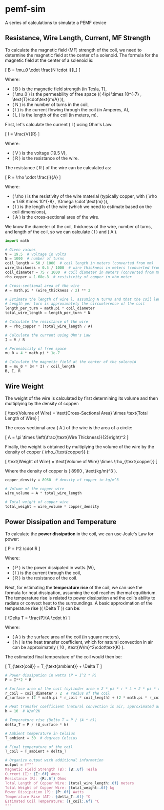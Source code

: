 # pemf-sim
A series of calculations to simulate a PEMF device

## Resistance, Wire Length, Current, MF Strength

To calculate the magnetic field (MF) strength of the coil, we need to determine the magnetic field at the center of a solenoid. The formula for the magnetic field at the center of a solenoid is:

\[
B = \mu_0 \cdot \frac{N \cdot I}{L}
\]

Where:
- \( B \) is the magnetic field strength (in Tesla, T),
- \( \mu_0 \) is the permeability of free space (\( 4\pi \times 10^{-7} \, \text{T}\cdot\text{m/A} \)),
- \( N \) is the number of turns in the coil,
- \( I \) is the current flowing through the coil (in Amperes, A),
- \( L \) is the length of the coil (in meters, m).

First, let's calculate the current \( I \) using Ohm's Law:

\[
I = \frac{V}{R}
\]

Where:
- \( V \) is the voltage (19.5 V),
- \( R \) is the resistance of the wire.

The resistance \( R \) of the wire can be calculated as:

\[
R = \rho \cdot \frac{l}{A}
\]

Where:
- \( \rho \) is the resistivity of the wire material (typically copper, with \( \rho = 1.68 \times 10^{-8} \, \Omega \cdot \text{m} \)),
- \( l \) is the length of the wire (which we need to estimate based on the coil dimensions),
- \( A \) is the cross-sectional area of the wire.

We know the diameter of the coil, thickness of the wire, number of turns, and length of the coil, so we can calculate \( l \) and \( A \).

```python
import math

# Given values
V = 19.5  # voltage in volts
N = 1000  # number of turns
coil_length = 50 / 1000  # coil length in meters (converted from mm)
wire_thickness = 0.5 / 1000  # wire thickness in meters (converted from mm)
coil_diameter = 75 / 1000  # coil diameter in meters (converted from mm)
rho_copper = 1.68e-8  # resistivity of copper in ohm meter

# Cross-sectional area of the wire
A = math.pi * (wire_thickness / 2) ** 2

# Estimate the length of wire l, assuming N turns and that the coil length is 50 mm
# Length per turn is approximately the circumference of the coil
length_per_turn = math.pi * coil_diameter
total_wire_length = length_per_turn * N

# Calculate the resistance of the wire
R = rho_copper * (total_wire_length / A)

# Calculate the current using Ohm's Law
I = V / R

# Permeability of free space
mu_0 = 4 * math.pi * 1e-7

# Calculate the magnetic field at the center of the solenoid
B = mu_0 * (N * I) / coil_length
B, I, R
```

## Wire Weight

   The weight of the wire is calculated by first determining its volume and then multiplying by the density of copper:
   
   \[
   \text{Volume of Wire} = \text{Cross-Sectional Area} \times \text{Total Length of Wire}
   \]
   
   The cross-sectional area \( A \) of the wire is the area of a circle:
   
   \[
   A = \pi \times \left(\frac{\text{Wire Thickness}}{2}\right)^2
   \]
   
   Finally, the weight is obtained by multiplying the volume of the wire by the density of copper \( \rho_{\text{copper}} \):
   
   \[
   \text{Weight of Wire} = \text{Volume of Wire} \times \rho_{\text{copper}}
   \]
   
   Where the density of copper is \( 8960 \, \text{kg/m}^3 \).


```python
copper_density = 8960  # density of copper in kg/m^3

# Volume of the copper wire
wire_volume = A * total_wire_length

# Total weight of copper wire
total_weight = wire_volume * copper_density

```

## Power Dissipation and Temperature

To calculate the **power dissipation** in the coil, we can use Joule's Law for power:

\[
P = I^2 \cdot R
\]

Where:
- \( P \) is the power dissipated in watts (W),
- \( I \) is the current through the coil,
- \( R \) is the resistance of the coil.

Next, for estimating the **temperature rise** of the coil, we can use the formula for heat dissipation, assuming the coil reaches thermal equilibrium. The temperature rise is related to power dissipation and the coil's ability to radiate or convect heat to the surroundings. A basic approximation of the temperature rise (\( \Delta T \)) can be:

\[
\Delta T = \frac{P}{A \cdot h}
\]

Where:
- \( A \) is the surface area of the coil (in square meters),
- \( h \) is the heat transfer coefficient, which for natural convection in air can be approximately \( 10 \, \text{W/m}^2\cdot\text{K} \).

The estimated final temperature of the coil would then be:

\[
T_{\text{coil}} = T_{\text{ambient}} + \Delta T
\]

```python
# Power dissipation in watts (P = I^2 * R)
P = I**2 * R

# Surface area of the coil (cylinder area = 2 * pi * r * L + 2 * pi * r^2 for the ends)
r_coil = coil_diameter / 2  # radius of the coil
A_surface = (2 * math.pi * r_coil * coil_length) + (2 * math.pi * r_coil**2)

# Heat transfer coefficient (natural convection in air, approximated as 10 W/m^2K)
h = 10  # W/m^2K

# Temperature rise (Delta T = P / (A * h))
delta_T = P / (A_surface * h)

# Ambient temperature in Celsius
T_ambient = 30  # degrees Celsius

# Final temperature of the coil
T_coil = T_ambient + delta_T

# Organize output with additional information
output = f"""
Magnetic Field Strength (B): {B:.6f} Tesla
Current (I): {I:.6f} Amps
Resistance (R): {R:.6f} Ohms
Total Length of Copper Wire: {total_wire_length:.6f} meters
Total Weight of Copper Wire: {total_weight:.6f} kg
Power Dissipation (P): {P:.6f} Watts
Temperature Rise (ΔT): {delta_T:.6f} °C
Estimated Coil Temperature: {T_coil:.6f} °C
"""

```

